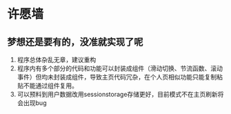 # 许愿墙

## 梦想还是要有的，没准就实现了呢
1. 程序总体杂乱无章，建议重构
2. 程序内有多个部分的代码和功能可以封装成组件（滑动切换、节流函数、滚动事件）但均未封装成组件，导致主页代码冗杂，在个人页相似功能只能复制粘贴不能通过组件复用。
3. 可以预料到用户数据改用sessionstorage存储更好，目前模式不在主页刷新将会出现bug

